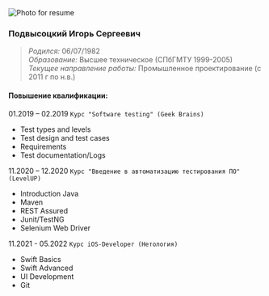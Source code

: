 <image src="/img/photo.png" alt="Photo for resume">

### Подвысоцкий Игорь Сергеевич


> *Родился:* 06/07/1982  
> *Образование:* Высшее техническое (СПбГМТУ 1999-2005)  
> *Текущее направление работы:* 
> Промышленное проектирование (с 2011 г по н.в.)



#### Повышение квалификации:

01.2019 – 02.2019 `Курс "Software testing" (Geek Brains)`
- Test types and levels 
- Test design and test cases  
- Requirements
- Test documentation/Logs

11.2020 – 12.2020 `Курс "Введение в автоматизацию тестирования ПО" (LevelUP)`
- Introduction Java
- Maven 
- REST Assured
- Junit/TestNG
- Selenium Web Driver 

11.2021 - 05.2022 `Курс iOS-Developer (Нетология)`
- Swift Basics
- Swift Advanced
- UI Development
- Git


